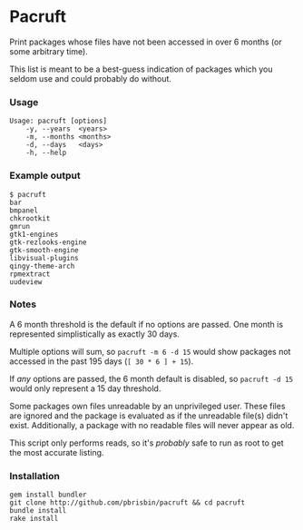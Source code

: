 # Pacruft

Print packages whose files have not been accessed in over 6 months (or 
some arbitrary time).

This list is meant to be a best-guess indication of packages which you 
seldom use and could probably do without.

### Usage

    Usage: pacruft [options]
        -y, --years  <years>
        -m, --months <months>
        -d, --days   <days>
        -h, --help

### Example output

    $ pacruft
    bar
    bmpanel
    chkrootkit
    gmrun
    gtk1-engines
    gtk-rezlooks-engine
    gtk-smooth-engine
    libvisual-plugins
    qingy-theme-arch
    rpmextract
    uudeview

### Notes

A 6 month threshold is the default if no options are passed. One month 
is represented simplistically as exactly 30 days.

Multiple options will sum, so `pacruft -m 6 -d 15` would show packages 
not accessed in the past 195 days (`[ 30 * 6 ] + 15`).

If *any* options are passed, the 6 month default is disabled, so 
`pacruft -d 15` would only represent a 15 day threshold.

Some packages own files unreadable by an unprivileged user. These files 
are ignored and the package is evaluated as if the unreadable file(s) 
didn't exist. Additionally, a package with no readable files will never 
appear as old.

This script only performs reads, so it's *probably* safe to run as root 
to get the most accurate listing.

### Installation

    gem install bundler
    git clone http://github.com/pbrisbin/pacruft && cd pacruft
    bundle install
    rake install

